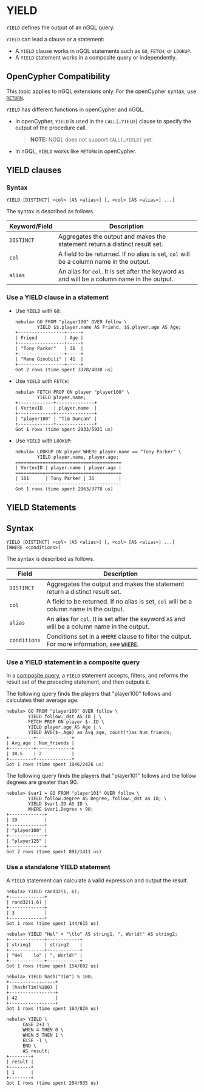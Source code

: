 # YIELD

`YIELD` defines the output of an nGQL query.

`YIELD` can lead a clause or a statement:

* A `YIELD` clause works in nGQL statements such as `GO`, `FETCH`, or `LOOKUP`.
* A `YIELD` statement works in a composite query or independently.

## OpenCypher Compatibility

This topic applies to nGQL extensions only. For the openCypher syntax, use [`RETURN`](return.md).

`YIELD` has different functions in openCypher and nGQL.

* In openCypher, `YIELD` is used in the `CALL[…YIELD]` clause to specify the output of the procedure call.

    >**NOTE:** NGQL does not support `CALL[…YIELD]` yet.

* In nGQL, `YIELD` works like `RETURN` in openCypher.

## YIELD clauses

### Syntax

```ngql
YIELD [DISTINCT] <col> [AS <alias>] [, <col> [AS <alias>] ...]
```

The syntax is described as follows.

|Keyword/Field|Description|
|-|-|
|`DISTINCT`|Aggregates the output and makes the statement return a distinct result set.|
|`col`|A field to be returned. If no alias is set, `col` will be a column name in the output.|
|`alias`|An alias for `col`. It is set after the keyword `AS` and will be a column name in the output.|

### Use a YIELD clause in a statement

* Use `YIELD` with `GO`:

    ```ngql
    nebula> GO FROM "player100" OVER follow \
            YIELD $$.player.name AS Friend, $$.player.age AS Age;
    +-----------------+-----+
    | Friend          | Age |
    +-----------------+-----+
    | "Tony Parker"   | 36  |
    +-----------------+-----+
    | "Manu Ginobili" | 41  |
    +-----------------+-----+
    Got 2 rows (time spent 3378/4030 us)
    ```

* Use `YIELD` with `FETCH`:

    ```ngql
    nebula> FETCH PROP ON player "player100" \
            YIELD player.name;
    +-------------+--------------+
    | VertexID    | player.name  |
    +-------------+--------------+
    | "player100" | "Tim Duncan" |
    +-------------+--------------+
    Got 1 rows (time spent 2933/5931 us)
    ```

* Use `YIELD` with `LOOKUP`:

    ```ngql
    nebula> LOOKUP ON player WHERE player.name == "Tony Parker" \
            YIELD player.name, player.age;
    =======================================
    | VertexID | player.name | player.age |
    =======================================
    | 101      | Tony Parker | 36         |
    ---------------------------------------
    Got 1 rows (time spent 2963/3778 us)
    ```

## YIELD Statements

## Syntax

```ngql
YIELD [DISTINCT] <col> [AS <alias>] [, <col> [AS <alias>] ...]
[WHERE <conditions>]
```

The syntax is described as follows.

|Field|Description|
|-|-|
|`DISTINCT`|Aggregates the output and makes the statement return a distinct result set.|
|`col`|A field to be returned. If no alias is set, `col` will be a column name in the output.|
|`alias`|An alias for `col`. It is set after the keyword `AS` and will be a column name in the output.|
|`conditions`|Conditions set in a `WHERE` clause to filter the output. For more information, see [`WHERE`](where.md).|

### Use a YIELD statement in a composite query

In a [composite query](../4.variable-and-composite-queries/1.composite-queries.md), a `YIELD` statement accepts, filters, and reforms the result set of the preceding statement, and then outputs it.

The following query finds the players that "player100" follows and calculates their average age.

```ngql
nebula> GO FROM "player100" OVER follow \
        YIELD follow._dst AS ID | \
        FETCH PROP ON player $-.ID \
        YIELD player.age AS Age | \
        YIELD AVG($-.Age) as Avg_age, count(*)as Num_friends;
+---------+-------------+
| Avg_age | Num_friends |
+---------+-------------+
| 38.5    | 2           |
+---------+-------------+
Got 1 rows (time spent 1846/2426 us)
```

The following query finds the players that "player101" follows and the follow degrees are greater than 90.

```ngql
nebula> $var1 = GO FROM "player101" OVER follow \
        YIELD follow.degree AS Degree, follow._dst as ID; \
        YIELD $var1.ID AS ID \
        WHERE $var1.Degree > 90;
+-------------+
| ID          |
+-------------+
| "player100" |
+-------------+
| "player125" |
+-------------+
Got 2 rows (time spent 891/1411 us)
```

### Use a standalone YIELD statement

A `YIELD` statement can calculate a valid expression and output the result.

```ngql
nebula> YIELD rand32(1, 6);
+-------------+
| rand32(1,6) |
+-------------+
| 3           |
+-------------+
Got 1 rows (time spent 144/615 us)

nebula> YIELD "Hel" + "\tlo" AS string1, ", World!" AS string2;
+-------------+------------+
| string1     | string2    |
+-------------+------------+
| "Hel    lo" | ", World!" |
+-------------+------------+
Got 1 rows (time spent 154/692 us)

nebula> YIELD hash("Tim") % 100;
+-----------------+
| (hash(Tim)%100) |
+-----------------+
| 42              |
+-----------------+
Got 1 rows (time spent 164/820 us)

nebula> YIELD \
      CASE 2+3 \
      WHEN 4 THEN 0 \
      WHEN 5 THEN 1 \
      ELSE -1 \
      END \
      AS result;
+--------+
| result |
+--------+
| 1      |
+--------+
Got 1 rows (time spent 204/935 us)
```
